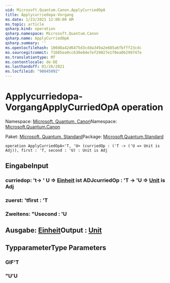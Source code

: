 ```yaml
---
uid: Microsoft.Quantum.Canon.ApplyCurriedOpA
title: Applycurriedopa-Vorgang
ms.date: 1/23/2021 12:00:00 AM
ms.topic: article
qsharp.kind: operation
qsharp.namespace: Microsoft.Quantum.Canon
qsharp.name: ApplyCurriedOpA
qsharp.summary: ''
ms.openlocfilehash: 100d8a42d6475d3cdda349a2e685a6fbfff23cdc
ms.sourcegitcommit: 71605ea9cc630e84e7ef29027e1f0ea06299747e
ms.translationtype: MT
ms.contentlocale: de-DE
ms.lasthandoff: 01/26/2021
ms.locfileid: "98845092"
---
```

# <a name="applycurriedopa-operation"></a><span data-ttu-id="01417-102">Applycurriedopa-Vorgang</span><span class="sxs-lookup"><span data-stu-id="01417-102">ApplyCurriedOpA operation</span></span>

<span data-ttu-id="01417-103">Namespace: [Microsoft. Quantum. Canon](xref:Microsoft.Quantum.Canon)</span><span class="sxs-lookup"><span data-stu-id="01417-103">Namespace: [Microsoft.Quantum.Canon](xref:Microsoft.Quantum.Canon)</span></span>

<span data-ttu-id="01417-104">Paket: [Microsoft. Quantum. Standard](https://nuget.org/packages/Microsoft.Quantum.Standard)</span><span class="sxs-lookup"><span data-stu-id="01417-104">Package: [Microsoft.Quantum.Standard](https://nuget.org/packages/Microsoft.Quantum.Standard)</span></span>




```qsharp
operation ApplyCurriedOpA<'T, 'U> (curriedOp : ('T -> ('U => Unit is Adj)), first : 'T, second : 'U) : Unit is Adj
```


## <a name="input"></a><span data-ttu-id="01417-105">Eingabe</span><span class="sxs-lookup"><span data-stu-id="01417-105">Input</span></span>

### <a name="curriedop--t---u--unit--is-adj"></a><span data-ttu-id="01417-106">curriedop: 't-> ' U => [Einheit](xref:microsoft.quantum.lang-ref.unit)  ist ADJ</span><span class="sxs-lookup"><span data-stu-id="01417-106">curriedOp : 'T -> 'U => [Unit](xref:microsoft.quantum.lang-ref.unit)  is Adj</span></span>




### <a name="first--t"></a><span data-ttu-id="01417-107">zuerst: 't</span><span class="sxs-lookup"><span data-stu-id="01417-107">first : 'T</span></span>




### <a name="second--u"></a><span data-ttu-id="01417-108">Zweitens: "U</span><span class="sxs-lookup"><span data-stu-id="01417-108">second : 'U</span></span>





## <a name="output--unit"></a><span data-ttu-id="01417-109">Ausgabe: [Einheit](xref:microsoft.quantum.lang-ref.unit)</span><span class="sxs-lookup"><span data-stu-id="01417-109">Output : [Unit](xref:microsoft.quantum.lang-ref.unit)</span></span>



## <a name="type-parameters"></a><span data-ttu-id="01417-110">Typparameter</span><span class="sxs-lookup"><span data-stu-id="01417-110">Type Parameters</span></span>

### <a name="t"></a><span data-ttu-id="01417-111">GIF</span><span class="sxs-lookup"><span data-stu-id="01417-111">'T</span></span>


### <a name="u"></a><span data-ttu-id="01417-112">"U</span><span class="sxs-lookup"><span data-stu-id="01417-112">'U</span></span>

